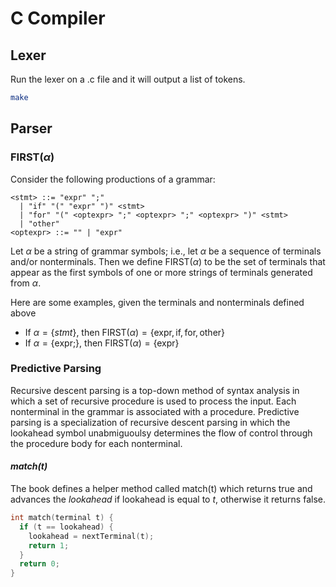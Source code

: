 # C Compiler

## Lexer

Run the lexer on a .c file and it will output a list of tokens.
```bash
make
```

## Parser

### $\mathrm{FIRST}(\alpha)$

Consider the following productions of a grammar:
```bnf
<stmt> ::= "expr" ";"
  | "if" "(" "expr" ")" <stmt>
  | "for" "(" <optexpr> ";" <optexpr> ";" <optexpr> ")" <stmt>
  | "other"
<optexpr> ::= "" | "expr"
```

Let $\alpha$ be a string of grammar symbols; i.e., let $\alpha$ be a sequence of terminals and/or nonterminals.
Then we define $\mathrm{FIRST}(\alpha)$ to be the set of terminals that appear as the first symbols of one or 
more strings of terminals generated from $\alpha$. 

Here are some examples, given the terminals and nonterminals defined above

- If $\alpha = \{stmt\}$, then $\mathrm{FIRST}(\alpha) = \{ \mathrm{expr}, \mathrm{if}, \mathrm{for}, \mathrm{other}\}$
- If $\alpha = \{\mathrm{expr} \mathrm{;} \}$, then $\mathrm{FIRST}(\alpha) = \{ \mathrm{expr} \}$

### Predictive Parsing
Recursive descent parsing is a top-down method of syntax analysis in which a set of recursive procedure is used to process the input. Each nonterminal in the grammar is associated with a procedure.
Predictive parsing is a specialization of recursive descent parsing in which the lookahead symbol unabmiguoulsy determines the flow of control through the procedure body for each nonterminal. 
#### _match(t)_
The book defines a helper method called match(t) which returns true and 
advances the $lookahead$ if lookahead is equal to $t$, otherwise it returns false.
```c
int match(terminal t) {
  if (t == lookahead) {
    lookahead = nextTerminal(t);
    return 1;
  }
  return 0;
}
```

